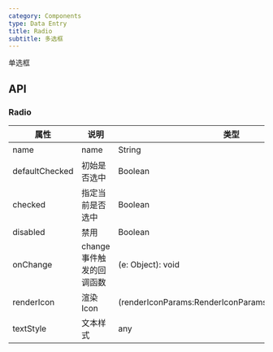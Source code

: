 ```yaml
---
category: Components
type: Data Entry
title: Radio
subtitle: 多选框
---
```


单选框

## API

### Radio

属性 | 说明 | 类型 | 默认值
----|-----|------|------
| name    |   name  | String |   无  |
| defaultChecked |   初始是否选中   | Boolean  | 无  |
| checked    |   指定当前是否选中  | Boolean  | 无  |
| disabled      |  禁用  | Boolean |  false  |
| onChange    | change 事件触发的回调函数 | (e: Object): void |   无  |
| renderIcon    | 渲染Icon | (renderIconParams:RenderIconParams)=>React.ReactNode |  ToggleIconCheckBox  |
| textStyle    |   文本样式  | any |   无  |
